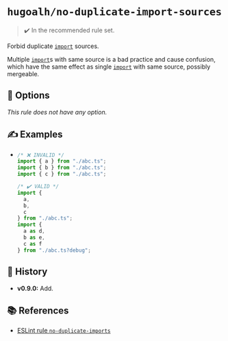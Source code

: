# `hugoalh/no-duplicate-import-sources`

> ✔️ In the recommended rule set.

Forbid duplicate [`import`][ecmascript-import] sources.

Multiple [`import`][ecmascript-import]s with same source is a bad practice and cause confusion, which have the same effect as single [`import`][ecmascript-import] with same source, possibly mergeable.

## 🔧 Options

*This rule does not have any option.*

## ✍️ Examples

- ```ts
  /* ❌ INVALID */
  import { a } from "./abc.ts";
  import { b } from "./abc.ts";
  import { c } from "./abc.ts";

  /* ✔️ VALID */
  import {
    a,
    b,
    c
  } from "./abc.ts";
  import {
    a as d,
    b as e,
    c as f
  } from "./abc.ts?debug";
  ```

## 📜 History

- **v0.9.0:** Add.

## 📚 References

- [ESLint rule `no-duplicate-imports`](https://eslint.org/docs/latest/rules/no-duplicate-imports)

[ecmascript-import]: https://developer.mozilla.org/en-US/docs/Web/JavaScript/Reference/Statements/import
